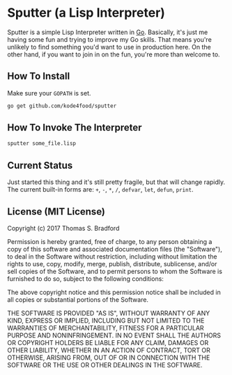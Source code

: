 # Sputter (a Lisp Interpreter)
Sputter is a simple Lisp Interpreter written in [Go](https://golang.org/).
Basically, it's just me having some fun and trying to improve my Go skills.
That means you're unlikely to find something you'd want to use in production
here.  On the other hand, if you want to join in on the fun, you're more than
welcome to.

## How To Install
Make sure your `GOPATH` is set.

```bash
go get github.com/kode4food/sputter
```

## How To Invoke The Interpreter
```bash
sputter some_file.lisp
```

## Current Status
Just started this thing and it's still pretty fragile,
but that will change rapidly.  The current built-in forms are:
`+`, `-`, `*`, `/`, `defvar`, `let`, `defun`, `print`.

## License (MIT License)
Copyright (c) 2017 Thomas S. Bradford

Permission is hereby granted, free of charge, to any person
obtaining a copy of this software and associated documentation
files (the "Software"), to deal in the Software without
restriction, including without limitation the rights to use,
copy, modify, merge, publish, distribute, sublicense, and/or
sell copies of the Software, and to permit persons to whom the
Software is furnished to do so, subject to the following
conditions:

The above copyright notice and this permission notice shall be
included in all copies or substantial portions of the Software.

THE SOFTWARE IS PROVIDED "AS IS", WITHOUT WARRANTY OF ANY KIND,
EXPRESS OR IMPLIED, INCLUDING BUT NOT LIMITED TO THE WARRANTIES
OF MERCHANTABILITY, FITNESS FOR A PARTICULAR PURPOSE AND
NONINFRINGEMENT. IN NO EVENT SHALL THE AUTHORS OR COPYRIGHT
HOLDERS BE LIABLE FOR ANY CLAIM, DAMAGES OR OTHER LIABILITY,
WHETHER IN AN ACTION OF CONTRACT, TORT OR OTHERWISE, ARISING
FROM, OUT OF OR IN CONNECTION WITH THE SOFTWARE OR THE USE OR
OTHER DEALINGS IN THE SOFTWARE.
